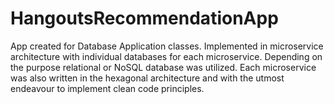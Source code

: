 # HangoutsRecommendationApp
App created for Database Application classes. Implemented in microservice architecture with individual databases for each microservice. Depending on the purpose relational or NoSQL database was utilized. Each microservice was also written in the hexagonal architecture and with the utmost endeavour to implement clean code principles.
